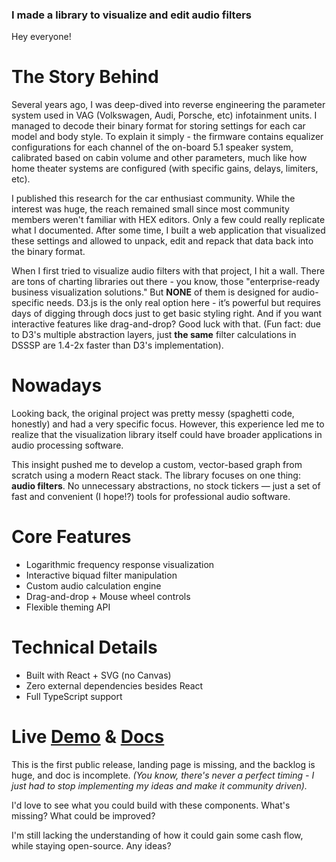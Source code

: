 ### I made a library to visualize and edit audio filters

Hey everyone!

# The Story Behind

Several years ago, I was deep-dived into reverse engineering the parameter system used in VAG (Volkswagen, Audi, Porsche, etc) infotainment units. I managed to decode their binary format for storing settings for each car model and body style. To explain it simply - the firmware contains equalizer configurations for each channel of the on-board 5.1 speaker system, calibrated based on cabin volume and other parameters, much like how home theater systems are configured (with specific gains, delays, limiters, etc).

I published this research for the car enthusiast community. While the interest was huge, the reach remained small since most community members weren't familiar with HEX editors. Only a few could really replicate what I documented. After some time, I built a web application that visualized these settings and allowed to unpack, edit and repack that data back into the binary format.

When I first tried to visualize audio filters with that project, I hit a wall. There are tons of charting libraries out there - you know, those "enterprise-ready business visualization solutions." But **NONE** of them is designed for audio-specific needs. D3.js is the only real option here - it’s powerful but requires days of digging through docs just to get basic styling right. And if you want interactive features like drag-and-drop? Good luck with that. (Fun fact: due to D3's multiple abstraction layers, just **the same** filter calculations in DSSSP are 1.4-2x faster than D3's implementation).

# Nowadays

Looking back, the original project was pretty messy (spaghetti code, honestly) and had a very specific focus. However, this experience led me to realize that the visualization library itself could have broader applications in audio processing software.

This insight pushed me to develop a custom, vector-based graph from scratch using a modern React stack. The library focuses on one thing: **audio filters**. No unnecessary abstractions, no stock tickers — just a set of fast and convenient (I hope!?) tools for professional audio software.

# Core Features

- Logarithmic frequency response visualization
- Interactive biquad filter manipulation
- Custom audio calculation engine
- Drag-and-drop + Mouse wheel controls
- Flexible theming API

# Technical Details

- Built with React + SVG (no Canvas)
- Zero external dependencies besides React
- Full TypeScript support

# Live [Demo](https://dsssp.io/demo) & [Docs](https://dsssp.io/docs/?path=/docs/introduction--docs)

This is the first public release, landing page is missing, and the backlog is huge, and doc is incomplete.
_(You know, there's never a perfect timing - I just had to stop implementing my ideas and make it community driven)._

I'd love to see what you could build with these components. What's missing? What could be improved?

I'm still lacking the understanding of how it could gain some cash flow, while staying open-source. Any ideas?
